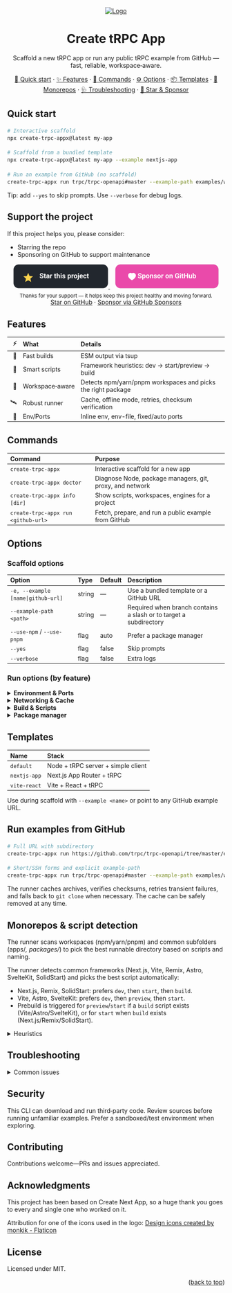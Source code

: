 <div align="center">
  <a href="https://github.com/omar-dulaimi/create-trpc-app">
    <img src="https://raw.githubusercontent.com/omar-dulaimi/create-trpc-app/master/logo.png" alt="Logo" width="120" height="120" />
  </a>

  <h1>Create tRPC App</h1>
  <p>Scaffold a new tRPC app or run any public tRPC example from GitHub — fast, reliable, workspace‑aware.</p>

  <p>
    <a href="#quick-start">🚀 Quick start</a> ·
    <a href="#features">✨ Features</a> ·
    <a href="#commands">🧰 Commands</a> ·
    <a href="#options">⚙️ Options</a> ·
    <a href="#templates">📦 Templates</a> ·
    <a href="#monorepos--script-detection">🧭 Monorepos</a> ·
  <a href="#troubleshooting">🩺 Troubleshooting</a> ·
  <a href="#support-the-project">🌟 Star & Sponsor</a>
  </p>
</div>

## Quick start

```bash
# Interactive scaffold
npx create-trpc-appx@latest my-app

# Scaffold from a bundled template
npx create-trpc-appx@latest my-app --example nextjs-app

# Run an example from GitHub (no scaffold)
create-trpc-appx run trpc/trpc-openapi#master --example-path examples/with-nextjs --prepare-only
```

Tip: add `--yes` to skip prompts. Use `--verbose` for debug logs.

## Support the project

If this project helps you, please consider:

- Starring the repo
- Sponsoring on GitHub to support maintenance

<p align="center">
  <a href="https://github.com/omar-dulaimi/create-trpc-app/stargazers">
    <img src="./assets/buttons/star.svg" alt="Star this project on GitHub" width="220" height="56" />
  </a>
  &nbsp;&nbsp;
  <a href="https://github.com/sponsors/omar-dulaimi">
    <img src="./assets/buttons/sponsor.svg" alt="Sponsor on GitHub" width="240" height="56" />
  </a>
  
  <br/>
  <sub>Thanks for your support — it helps keep this project healthy and moving forward.</sub>
  
  <!-- If the above images don't render on npm, GitHub will still display them. -->
  <!-- Fallback text links: -->
  <br/>
  <a href="https://github.com/omar-dulaimi/create-trpc-app/stargazers">Star on GitHub</a>
  ·
  <a href="https://github.com/sponsors/omar-dulaimi">Sponsor via GitHub Sponsors</a>
  
</p>

## Features

|  ⚡ | What            | Details                                                      |
| --: | :-------------- | :----------------------------------------------------------- |
|  🚀 | Fast builds     | ESM output via tsup                                          |
|  🧠 | Smart scripts   | Framework heuristics: dev → start/preview → build            |
|  🧭 | Workspace‑aware | Detects npm/yarn/pnpm workspaces and picks the right package |
|  🛰️ | Robust runner   | Cache, offline mode, retries, checksum verification          |
|  🔌 | Env/Ports       | Inline env, env-file, fixed/auto ports                       |

## Commands

| Command                             | Purpose                                                  |
| :---------------------------------- | :------------------------------------------------------- |
| `create-trpc-appx`                  | Interactive scaffold for a new app                       |
| `create-trpc-appx doctor`           | Diagnose Node, package managers, git, proxy, and network |
| `create-trpc-appx info [dir]`       | Show scripts, workspaces, engines for a project          |
| `create-trpc-appx run <github-url>` | Fetch, prepare, and run a public example from GitHub     |

## Options

### Scaffold options

| Option                             | Type   | Default | Description                                                       |
| :--------------------------------- | :----- | :------ | :---------------------------------------------------------------- |
| `-e, --example [name\|github-url]` | string | —       | Use a bundled template or a GitHub URL                            |
| `--example-path <path>`            | string | —       | Required when branch contains a slash or to target a subdirectory |
| `--use-npm` / `--use-pnpm`         | flag   | auto    | Prefer a package manager                                          |
| `--yes`                            | flag   | false   | Skip prompts                                                      |
| `--verbose`                        | flag   | false   | Extra logs                                                        |

### Run options (by feature)

<details>
  <summary><b>Environment & Ports</b></summary>

| Option              | Type       | Default   | Description                                   |
| :------------------ | :--------- | :-------- | :-------------------------------------------- |
| `--env KEY=VALUE`   | repeatable | —         | Inline env vars to pass                       |
| `--env-file <path>` | string     | —         | Load env vars from file                       |
| `--port <number>`   | number     | —         | Set PORT                                      |
| `--auto-port`       | flag       | false     | Find a free port starting at `--port` or 3000 |
| `--script <name>`   | string     | heuristic | Force a specific script                       |

</details>

<details>
  <summary><b>Networking & Cache</b></summary>

| Option               | Type   | Default   | Description                                               |
| :------------------- | :----- | :-------- | :-------------------------------------------------------- |
| `--offline`          | flag   | false     | Use cache only (no network)                               |
| `--no-cache`         | flag   | false     | Disable cache and force re‑download                       |
| `--cache-dir <path>` | string | XDG cache | Use a custom cache dir                                    |
| `--prepare-only`     | flag   | false     | Download/extract (and optionally install) without running |
| `--no-install`       | flag   | false     | Skip dependency installation                              |

</details>

<details>
  <summary><b>Build & Scripts</b></summary>

| Option              | Type                      | Default | Description                              |
| :------------------ | :------------------------ | :------ | :--------------------------------------- |
| `--prebuild <mode>` | `auto`\|`always`\|`never` | `auto`  | Prebuild before `start` when appropriate |

Heuristics: Next.js/Remix/SolidStart → `dev` → `start` → `build`; Vite/Astro/SvelteKit → `dev` → `preview` → `start`.

</details>

<!-- Telemetry removed in 2025-08 -->

<details>
  <summary><b>Package manager</b></summary>

You can pass `--use-npm` or `--use-pnpm` with `run` as well. The runner otherwise detects npm/yarn/pnpm via lockfiles and `packageManager` fields and installs at the appropriate workspace root when needed.

</details>

## Templates

| Name         | Stack                              |
| :----------- | :--------------------------------- |
| `default`    | Node + tRPC server + simple client |
| `nextjs-app` | Next.js App Router + tRPC          |
| `vite-react` | Vite + React + tRPC                |

Use during scaffold with `--example <name>` or point to any GitHub example URL.

## Run examples from GitHub

```bash
# Full URL with subdirectory
create-trpc-appx run https://github.com/trpc/trpc-openapi/tree/master/examples/with-nextjs --prepare-only

# Short/SSH forms and explicit example-path
create-trpc-appx run trpc/trpc-openapi#master --example-path examples/with-nextjs
```

The runner caches archives, verifies checksums, retries transient failures, and falls back to `git clone` when necessary. The cache can be safely removed at any time.

## Monorepos & script detection

The runner scans workspaces (npm/yarn/pnpm) and common subfolders (apps/_, packages/_) to pick the best runnable directory based on scripts and naming.

The runner detects common frameworks (Next.js, Vite, Remix, Astro, SvelteKit, SolidStart) and picks the best script automatically:

- Next.js, Remix, SolidStart: prefers `dev`, then `start`, then `build`.
- Vite, Astro, SvelteKit: prefers `dev`, then `preview`, then `start`.
- Prebuild is triggered for `preview`/`start` if a `build` script exists (Vite/Astro/SvelteKit), or for `start` when `build` exists (Next.js/Remix/SolidStart).

<details>
  <summary>Heuristics</summary>

1. If current dir has a runnable script → use it.

2. If workspace root → expand workspace globs and pick the best candidate based on:
   - script presence: `dev` > `preview` > `start` > `build`
   - directory hints: `examples`, `app`, `web`, `site`, `server`, `api`

3. Otherwise, scan first two levels for runnable packages.

</details>

<!-- Telemetry section removed in 2025-08 -->

## Troubleshooting

<details>
  <summary>Common issues</summary>

- engines.node mismatch → use nvm/Volta to switch versions
- behind a proxy → set `HTTP_PROXY`/`HTTPS_PROXY`
- private repos or higher rate limits → set `GITHUB_TOKEN`
- no runnable scripts found → check `package.json` scripts or pass `--script`

Run diagnostics:

```bash
create-trpc-appx doctor
```

</details>

## Security

This CLI can download and run third‑party code. Review sources before running unfamiliar examples. Prefer a sandboxed/test environment when exploring.

## Contributing

Contributions welcome—PRs and issues appreciated.

<!-- ACKNOWLEDGMENTS -->

## Acknowledgments

This project has been based on Create Next App, so a huge thank you goes to every and single one who worked on it.

Attribution for one of the icons used in the logo: <a href="https://www.flaticon.com/free-icons/design" title="design icons">Design icons created by monkik - Flaticon</a>

## License

Licensed under MIT.

<p align="right">(<a href="#top">back to top</a>)</p>

<!-- MARKDOWN LINKS & IMAGES -->
<!-- https://www.markdownguide.org/basic-syntax/#reference-style-links -->

[contributors-shield]: https://img.shields.io/github/contributors/omar-dulaimi/create-trpc-app.svg?style=for-the-badge
[contributors-url]: https://github.com/omar-dulaimi/create-trpc-app/graphs/contributors
[forks-shield]: https://img.shields.io/github/forks/omar-dulaimi/create-trpc-app.svg?style=for-the-badge
[forks-url]: https://github.com/omar-dulaimi/create-trpc-app/network/members
[stars-url]: https://github.com/omar-dulaimi/create-trpc-app/stargazers
[issues-shield]: https://img.shields.io/github/issues/omar-dulaimi/create-trpc-app.svg?style=for-the-badge
[issues-url]: https://github.com/omar-dulaimi/create-trpc-app/issues
[license-shield]: https://img.shields.io/github/license/omar-dulaimi/create-trpc-app?style=for-the-badge
[license-url]: https://github.com/omar-dulaimi/create-trpc-app/blob/master/LICENSE
